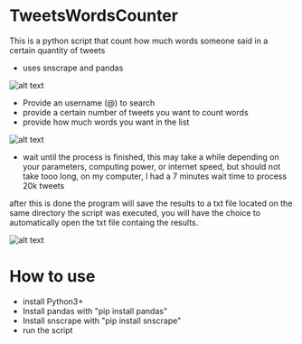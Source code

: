 # TweetsWordsCounter
This is a python script that count how much words someone said in a certain quantity of tweets
- uses snscrape and pandas

![alt text](https://media.discordapp.net/attachments/935739172164083743/1092956544435486810/image.png)

- Provide an username (@) to search
- provide a certain number of tweets you want to count words
- provide how much words you want in the list

![alt text](https://media.discordapp.net/attachments/935739172164083743/1092963360577945690/image.png)

- wait until the process is finished, this may take a while depending on your parameters, computing power, or internet speed, but 
should not take tooo long, on my computer, I had a 7 minutes wait time to process 20k tweets

after this is done the program will save the results to a txt file located on the same directory the script was executed,
you will have the choice to automatically open the txt file containg the results.

![alt text](https://media.discordapp.net/attachments/935739172164083743/1092964972084068392/image.png)


# How to use
- install Python3+ 
- Install pandas with "pip install pandas"
- Install snscrape with "pip install snscrape"
- run the script
